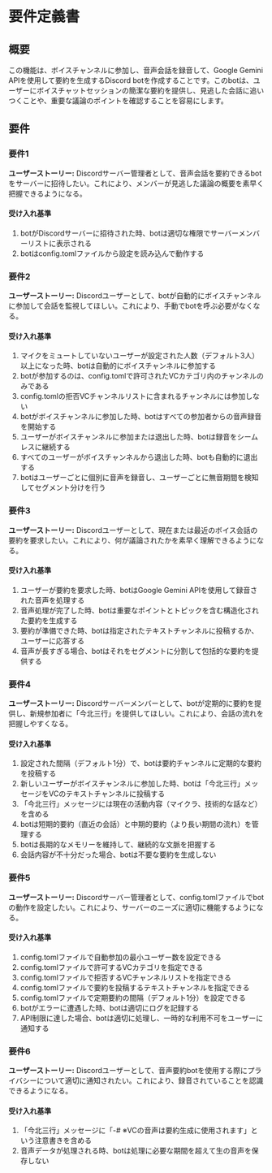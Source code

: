 # 要件定義書

## 概要

この機能は、ボイスチャンネルに参加し、音声会話を録音して、Google Gemini APIを使用して要約を生成するDiscord botを作成することです。このbotは、ユーザーにボイスチャットセッションの簡潔な要約を提供し、見逃した会話に追いつくことや、重要な議論のポイントを確認することを容易にします。

## 要件

### 要件1

**ユーザーストーリー:** Discordサーバー管理者として、音声会話を要約できるbotをサーバーに招待したい。これにより、メンバーが見逃した議論の概要を素早く把握できるようになる。

#### 受け入れ基準

1. botがDiscordサーバーに招待された時、botは適切な権限でサーバーメンバーリストに表示される
2. botはconfig.tomlファイルから設定を読み込んで動作する

### 要件2

**ユーザーストーリー:** Discordユーザーとして、botが自動的にボイスチャンネルに参加して会話を監視してほしい。これにより、手動でbotを呼ぶ必要がなくなる。

#### 受け入れ基準

1. マイクをミュートしていないユーザーが設定された人数（デフォルト3人）以上になった時、botは自動的にボイスチャンネルに参加する
2. botが参加するのは、config.tomlで許可されたVCカテゴリ内のチャンネルのみである
3. config.tomlの拒否VCチャンネルリストに含まれるチャンネルには参加しない
4. botがボイスチャンネルに参加した時、botはすべての参加者からの音声録音を開始する
5. ユーザーがボイスチャンネルに参加または退出した時、botは録音をシームレスに継続する
6. すべてのユーザーがボイスチャンネルから退出した時、botも自動的に退出する
7. botはユーザーごとに個別に音声を録音し、ユーザーごとに無音期間を検知してセグメント分けを行う

### 要件3

**ユーザーストーリー:** Discordユーザーとして、現在または最近のボイス会話の要約を要求したい。これにより、何が議論されたかを素早く理解できるようになる。

#### 受け入れ基準

1. ユーザーが要約を要求した時、botはGoogle Gemini APIを使用して録音された音声を処理する
2. 音声処理が完了した時、botは重要なポイントとトピックを含む構造化された要約を生成する
3. 要約が準備できた時、botは指定されたテキストチャンネルに投稿するか、ユーザーに応答する
4. 音声が長すぎる場合、botはそれをセグメントに分割して包括的な要約を提供する

### 要件4

**ユーザーストーリー:** Discordサーバーメンバーとして、botが定期的に要約を提供し、新規参加者に「今北三行」を提供してほしい。これにより、会話の流れを把握しやすくなる。

#### 受け入れ基準

1. 設定された間隔（デフォルト1分）で、botは要約チャンネルに定期的な要約を投稿する
2. 新しいユーザーがボイスチャンネルに参加した時、botは「今北三行」メッセージをVCのテキストチャンネルに投稿する
3. 「今北三行」メッセージには現在の活動内容（マイクラ、技術的な話など）を含める
4. botは短期的要約（直近の会話）と中期的要約（より長い期間の流れ）を管理する
5. botは長期的なメモリーを維持して、継続的な文脈を把握する
6. 会話内容が不十分だった場合、botは不要な要約を生成しない

### 要件5

**ユーザーストーリー:** Discordサーバー管理者として、config.tomlファイルでbotの動作を設定したい。これにより、サーバーのニーズに適切に機能するようになる。

#### 受け入れ基準

1. config.tomlファイルで自動参加の最小ユーザー数を設定できる
2. config.tomlファイルで許可するVCカテゴリを指定できる
3. config.tomlファイルで拒否するVCチャンネルリストを指定できる
4. config.tomlファイルで要約を投稿するテキストチャンネルを指定できる
5. config.tomlファイルで定期要約の間隔（デフォルト1分）を設定できる
6. botがエラーに遭遇した時、botは適切にログを記録する
7. API制限に達した場合、botは適切に処理し、一時的な利用不可をユーザーに通知する

### 要件6

**ユーザーストーリー:** Discordユーザーとして、音声要約botを使用する際にプライバシーについて適切に通知されたい。これにより、録音されていることを認識できるようになる。

#### 受け入れ基準

1. 「今北三行」メッセージに「-# ※VCの音声は要約生成に使用されます」という注意書きを含める
2. 音声データが処理される時、botは処理に必要な期間を超えて生の音声を保存しない